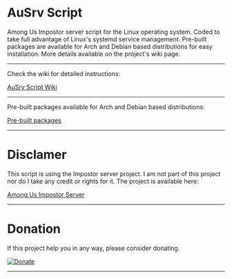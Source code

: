# AuSrv Script

Among Us Impostor server script for the Linux operating system. Coded to take full advantage of Linux's systemd service management. Pre-built packages are available for Arch and Debian based distributions for easy installation. More details available on the project's wiki page.

-------------------------

Check the wiki for detailed instructions:

[AuSrv Script Wiki](../../wikis)

-------------------------

Pre-built packages available for Arch and Debian based distributions:

[Pre-built packages](built-packages)

-------------------------

# Disclamer

This script is using the Impostor server project. I am not part of this project nor do I take any credit or rights for it. The project is available here:

[Among Us Impostor Server](https://github.com/Impostor/Impostor)

-------------------------

# Donation

If this project help you in any way, please consider donating.

[![Donate](https://img.shields.io/badge/Donate-PayPal-green.svg)](https://www.paypal.com/donate/?hosted_button_id=7DNGNW7TTXHFY)

-------------------------
